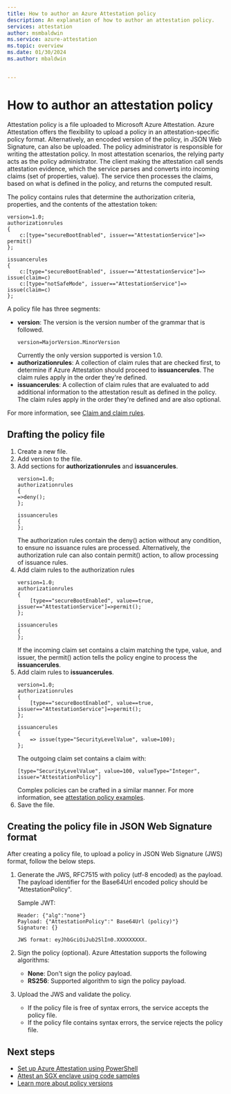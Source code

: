 ```yaml
---
title: How to author an Azure Attestation policy
description: An explanation of how to author an attestation policy.
services: attestation
author: msmbaldwin
ms.service: azure-attestation
ms.topic: overview
ms.date: 01/30/2024
ms.author: mbaldwin


---
```


# How to author an attestation policy

Attestation policy is a file uploaded to Microsoft Azure Attestation. Azure Attestation offers the flexibility to upload a policy in an attestation-specific policy format. Alternatively, an encoded version of the policy, in JSON Web Signature, can also be uploaded. The policy administrator is responsible for writing the attestation policy. In most attestation scenarios, the relying party acts as the policy administrator. The client making the attestation call sends attestation evidence, which the service parses and converts into incoming claims (set of properties, value). The service then processes the claims, based on what is defined in the policy, and returns the computed result.

The policy contains rules that determine the authorization criteria, properties, and the contents of the attestation token:

```
version=1.0;
authorizationrules
{
    c:[type="secureBootEnabled", issuer=="AttestationService"]=> permit()
};

issuancerules
{
    c:[type="secureBootEnabled", issuer=="AttestationService"]=> issue(claim=c)
    c:[type="notSafeMode", issuer=="AttestationService"]=> issue(claim=c)
};
```

A policy file has three segments:

- **version**:  The version is the version number of the grammar that is followed. 
    ```
    version=MajorVersion.MinorVersion	
    ```
    Currently the only version supported is version 1.0.
- **authorizationrules**: A collection of claim rules that are checked first, to determine if Azure Attestation should proceed to **issuancerules**. The claim rules apply in the order they're defined.
- **issuancerules**: A collection of claim rules that are evaluated to add additional information to the attestation result as defined in the policy. The claim rules apply in the order they're defined and are also optional.

For more information, see [Claim and claim rules](claim-rule-grammar.md).

## Drafting the policy file

1. Create a new file.
1. Add version to the file.
1. Add sections for **authorizationrules** and **issuancerules**.
    ```
    version=1.0;
    authorizationrules
    {
    =>deny();
    };
    
    issuancerules
    {
    };
    ```
    The authorization rules contain the deny() action without any condition, to ensure no issuance rules are processed. Alternatively, the authorization rule can also contain permit() action, to allow processing of issuance rules.
1. Add claim rules to the authorization rules
    ```
    version=1.0;
    authorizationrules
    {
        [type=="secureBootEnabled", value==true, issuer=="AttestationService"]=>permit();
    };
    
    issuancerules
    {
    };
    ```
    If the incoming claim set contains a claim matching the type, value, and issuer, the permit() action tells the policy engine to process the **issuancerules**.
1. Add claim rules to **issuancerules**.
    ```
    version=1.0;
    authorizationrules
    {
        [type=="secureBootEnabled", value==true, issuer=="AttestationService"]=>permit();
    };
    
    issuancerules
    {
        => issue(type="SecurityLevelValue", value=100);
    };
    ```
    The outgoing claim set contains a claim with:
    ```
    [type="SecurityLevelValue", value=100, valueType="Integer", issuer="AttestationPolicy"]
    ```
    Complex policies can be crafted in a similar manner. For more information, see [attestation policy examples](policy-examples.md).
1. Save the file.

## Creating the policy file in JSON Web Signature format

After creating a policy file, to upload a policy in JSON Web Signature (JWS) format, follow the below steps.

1. Generate the JWS, RFC7515 with policy (utf-8 encoded) as the payload. The payload identifier for the Base64Url encoded policy should be "AttestationPolicy".
    
    Sample JWT:
    ```
    Header: {"alg":"none"}
    Payload: {"AttestationPolicy":" Base64Url (policy)"}
    Signature: {}
  
    JWS format: eyJhbGciOiJub25lIn0.XXXXXXXXX.
    ```
1. Sign the policy (optional). Azure Attestation supports the following algorithms:
     - **None**: Don't sign the policy payload.
     - **RS256**: Supported algorithm to sign the policy payload.

1. Upload the JWS and validate the policy.
    - If the policy file is free of syntax errors, the service accepts the policy file.
    - If the policy file contains syntax errors, the service rejects the policy file.

## Next steps
- [Set up Azure Attestation using PowerShell](quickstart-powershell.md)
- [Attest an SGX enclave using code samples](/samples/browse/?expanded=azure&terms=attestation)
- [Learn more about policy versions](policy-version-1-0.md)
